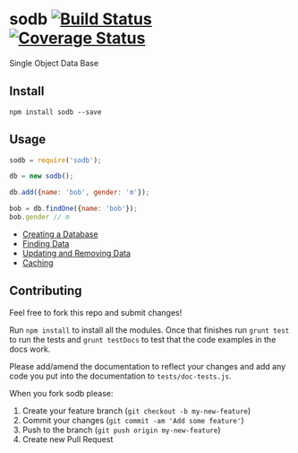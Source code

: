# sodb [![Build Status](https://travis-ci.org/Arcath/sodb.svg?branch=master)](https://travis-ci.org/Arcath/sodb) [![Coverage Status](https://coveralls.io/repos/Arcath/sodb/badge.svg)](https://coveralls.io/r/Arcath/sodb)

Single Object Data Base

## Install

```
npm install sodb --save
```

## Usage

```javascript
sodb = require('sodb');

db = new sodb();

db.add({name: 'bob', gender: 'm'});

bob = db.findOne({name: 'bob'});
bob.gender // m
```


 - [Creating a Database](docs/creating_a_database.markdown)
 - [Finding Data](docs/finding_data.markdown)
 - [Updating and Removing Data](docs/updating_and_removing_data.markdown)
 - [Caching](docs/caching.markdown)

## Contributing

Feel free to fork this repo and submit changes!

Run `npm install` to install all the modules. Once that finishes run `grunt test` to run the tests and `grunt testDocs` to test that the code examples in the docs work.

Please add/amend the documentation to reflect your changes and add any code you put into the documentation to `tests/doc-tests.js`.

When you fork sodb please:

1. Create your feature branch (`git checkout -b my-new-feature`)
2. Commit your changes (`git commit -am 'Add some feature'`)
3. Push to the branch (`git push origin my-new-feature`)
4. Create new Pull Request
